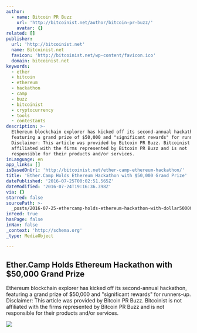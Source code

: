 ```yaml
---
author:
  - name: Bitcoin PR Buzz
    url: 'http://bitcoinist.net/author/bitcoin-pr-buzz/'
    avatar: {}
related: []
publisher:
  url: 'http://bitcoinist.net'
  name: Bitcoinist.net
  favicon: 'http://bitcoinist.net/wp-content/favicon.ico'
  domain: bitcoinist.net
keywords:
  - ether
  - bitcoin
  - ethereum
  - hackathon
  - camp
  - buzz
  - bitcoinist
  - cryptocurrency
  - tools
  - contestants
description: >-
  Ethereum blockchain explorer has kicked off its second-annual hackathon,
  featuring a grand prize of $50,000 and "significant rewards" for runners-up.
  Disclaimer: This article was provided by Bitcoin PR Buzz. Bitcoinist is not
  affiliated with the firms represented by Bitcoin PR Buzz and is not
  responsible for their products and/or services.
inLanguage: en
app_links: []
isBasedOnUrl: 'http://bitcoinist.net/ether-camp-ethereum-hackathon/'
title: 'Ether.Camp Holds Ethereum Hackathon with $50,000 Grand Prize'
datePublished: '2016-07-25T00:02:51.565Z'
dateModified: '2016-07-24T19:16:36.398Z'
via: {}
starred: false
sourcePath: >-
  _posts/2016-07-25-ethercamp-holds-ethereum-hackathon-with-dollar50000-grand-prize.md
inFeed: true
hasPage: false
inNav: false
_context: 'http://schema.org'
_type: MediaObject

---
```

<article style=""><h1>Ether.Camp Holds Ethereum Hackathon with $50,000 Grand Prize</h1><p>Ethereum blockchain explorer has kicked off its second-annual hackathon, featuring a grand prize of $50,000 and "significant rewards" for runners-up. Disclaimer: This article was provided by Bitcoin PR Buzz. Bitcoinist is not affiliated with the firms represented by Bitcoin PR Buzz and is not responsible for their products and/or services.</p><img src="http://bitcoinist.net/wp-content/uploads/2016/07/Ether.camp-vertical-banner.jpg" /></article>
